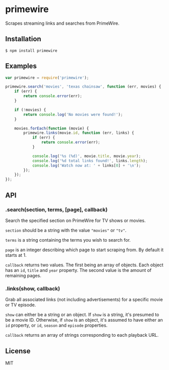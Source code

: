 # primewire
Scrapes streaming links and searches from PrimeWire.

## Installation
    $ npm install primewire

## Examples
```javascript
var primewire = require('primewire');

primewire.search('movies', 'texas chainsaw', function (err, movies) {
    if (err) {
        return console.error(err);
    }

    if (!movies) {
        return console.log('No movies were found!');
    }

    movies.forEach(function (movie) {
        primewire.links(movie.id, function (err, links) {
            if (err) {
                return console.error(err);
            }

            console.log('%s (%d)', movie.title, movie.year);
            console.log('%d total links found!', links.length);
            console.log('Watch now at: ' + links[0] + '\n');
        });
    });
});
```

## API
### .search(section, terms, [page], callback)
Search the specified section on PrimeWire for TV shows or movies.

`section` should be a string with the value `"movies"` or `"tv"`.

`terms` is a string containing the terms you wish to search for.

`page` is an integer describing which page to start scraping from. By default
it starts at 1.

`callback` returns two values. The first being an array of objects. Each object
has an `id`, `title` and `year` property. The second value is the amount
of remaining pages.

### .links(show, callback)
Grab all associated links (not including advertisements) for a specific
movie or TV episode.

`show` can either be a string or an object. If `show` is a string, it's presumed
to be a movie ID. Otherwise, if `show` is an object, it's assumed to have either
an `id` property, or `id`, `season` and `episode` properties.

`callback` returns an array of strings corresponding to each playback URL.

## License
MIT
